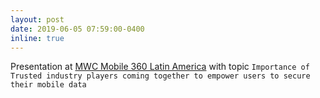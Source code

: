 ```yaml
---
layout: post
date: 2019-06-05 07:59:00-0400
inline: true
---
```


Presentation at [MWC Mobile 360 Latin America](https://web.archive.org/web/20200226041126/https://www.mobile360series.com/latin-america/agenda/sessions/building-trust-in-the-digital-economy/) with topic `Importance of Trusted industry players coming together to empower users to secure their mobile data`
